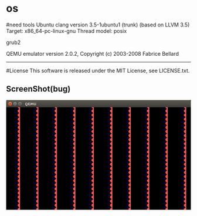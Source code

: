 os
==

#need tools
Ubuntu clang version 3.5-1ubuntu1 (trunk) (based on LLVM 3.5)
Target: x86_64-pc-linux-gnu
Thread model: posix

grub2

QEMU emulator version 2.0.2, Copyright (c) 2003-2008 Fabrice Bellard

---
#License
This software is released under the MIT License, see LICENSE.txt.

## ScreenShot(bug)
![ss](./himawari_bug.png)


